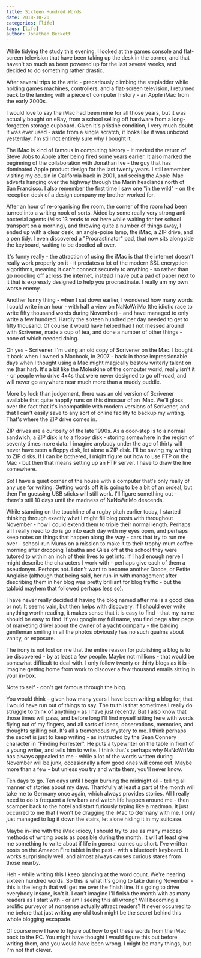 ```yaml
---
title: Sixteen Hundred Words
date: 2018-10-20
categories: [life]
tags: [life]
author: Jonathan Beckett
---
```


While tidying the study this evening, I looked at the games console and flat-screen television that have been taking up the desk in the corner, and that haven't so much as been powered up for the last several weeks, and decided to do something rather drastic.

After several trips to the attic - precariously climbing the stepladder while holding games machines, controllers, and a flat-screen television, I returned back to the landing with a piece of computer history - an Apple iMac from the early 2000s.

I would love to say the iMac had been mine for all those years, but it was actually bought on eBay, from a school selling off hardware from a long-forgotten storage cupboard. Given it's pristine condition, I very much doubt it was ever used - aside from a single scratch, it looks like it was unboxed yesterday. I'm still not entirely sure why I bought it.

The iMac is kind of famous in computing history - it marked the return of Steve Jobs to Apple after being fired some years earlier. It also marked the beginning of the collaboration with Jonathan Ive - the guy that has dominated Apple product design for the last twenty years. I still remember visiting my cousin in California back in 2001, and seeing the Apple iMac adverts hanging over the highway through the Marin headlands north of San Francisco. I also remember the first time I saw one "in the wild" - on the reception desk of a design company my brother worked for.

After an hour of re-organising the room, the corner of the room had been turned into a writing nook of sorts. Aided by some really very strong anti-bacterial agents (Miss 13 tends to eat here while waiting for her school transport on a morning), and throwing quite a number of things away, I ended up with a clear desk, an angle-poise lamp, the iMac, a ZIP drive, and a pen tidy. I even discovered a "Procrastinator" pad, that now sits alongside the keyboard, waiting to be doodled all over.

It's funny really - the attraction of using the iMac is that the internet doesn't really work properly on it - it predates a lot of the modern SSL encryption algorithms, meaning it can't connect securely to anything - so rather than go noodling off across the internet, instead I have put a pad of paper next to it that is expressly designed to help you procrastinate. I really am my own worse enemy.

Another funny thing - when I sat down earlier, I wondered how many words I could write in an hour - with half a view on NaNoWriMo (the idiotic race to write fifty thousand words during November) - and have managed to only write a few hundred. Hardly the sixteen hundred per day needed to get to fifty thousand. Of course it would have helped had I not messed around with Scrivener, made a cup of tea, and done a number of other things - none of which needed doing.

Oh yes - Scrivener. I'm using an old copy of Scrivener on the Mac. I bought it back when I owned a Macbook, in 2007 - back in those impressionable days when I thought using a Mac might magically bestow writerly talent on me (har har). It's a bit like the Moleskine of the computer world, really isn't it - or people who drive 4x4s that were never designed to go off-road, and will never go anywhere near much more than a muddy puddle.

More by luck than judgement, there was an old version of Scrivener available that quite happily runs on this dinosaur of an iMac. We'll gloss over the fact that it's incompatible with modern versions of Scrivener, and that I can't easily save to any sort of online facility to backup my writing. That's where the ZIP drive comes in.

ZIP drives are a curiosity of the late 1990s. As a door-step is to a normal sandwich, a ZIP disk is to a floppy disk - storing somewhere in the region of seventy times more data. I imagine anybody under the age of thirty will never have seen a floppy disk, let alone a ZIP disk. I'll be saving my writing to ZIP disks. If I can be bothered, I might figure out how to use FTP on the Mac - but then that means setting up an FTP server. I have to draw the line somewhere.

So! I have a quiet corner of the house with a computer that's only really of any use for writing. Getting words off it is going to be a bit of an ordeal, but then I'm guessing USB sticks will still work. I'll figure something out - there's still 10 days until the madness of NaNoWriMo descends.

While standing on the touchline of a rugby pitch earlier today, I started thinking through exactly what I might fill blog posts with throughout November - how I could extend them to triple their normal length. Perhaps all I really need to do is go into each day with my eyes open, and perhaps keep notes on things that happen along the way - cars that try to run me over - school-run Mums on a mission to make it to their trophy-mum coffee morning after dropping Tabatha and Giles off at the school they were tutored to within an inch of their lives to get into. If I had enough nerve I might describe the characters I work with - perhaps give each of them a pseudonym. Perhaps not. I don't want to become another Dooce, or Petite Anglaise (although that being said, her run-in with management after describing them in her blog was pretty brilliant for blog traffic - but the tabloid mayhem that followed perhaps less so).

I have never really decided if having the blog named after me is a good idea or not. It seems vain, but then helps with discovery. If I should ever write anything worth reading, it makes sense that it is easy to find - that my name should be easy to find. If you google my full name, you find page after page of marketing drivel about the owner of a yacht company - the balding gentleman smiling in all the photos obviously has no such qualms about vanity, or exposure.

The irony is not lost on me that the entire reason for publishing a blog is to be discovered - by at least a few people. Maybe not millions - that would be somewhat difficult to deal with. I only follow twenty or thirty blogs as it is - imagine getting home from work to discover a few thousand emails sitting in your in-box.

Note to self - don't get famous through the blog.

You would think - given how many years I have been writing a blog for, that I would have run out of things to say. The truth is that sometimes I really do struggle to think of anything - as I have just recently. But I also know that those times will pass, and before long I'll find myself sitting here with words flying out of my fingers, and all sorts of ideas, observations, memories, and thoughts spilling out. It's all a tremendous mystery to me. I think perhaps the secret is just to keep writing - as instructed by the Sean Connery character in "Finding Forrester". He puts a typewriter on the table in front of a young writer, and tells him to write. I think that's perhaps why NaNoWriMo has always appealed to me - while a lot of the words written during November will be junk, occasionally a few good ones will come out. Maybe more than a few - but unless you try and write them, you'll never know.

Ten days to go. Ten days until I begin burning the midnight oil - telling all manner of stories about my days. Thankfully at least a part of the month will take me to Germany once again, which always provides stories. All I really need to do is frequent a few bars and watch life happen around me - then scamper back to the hotel and start furiously typing like a madman. It just occurred to me that I won't be dragging the iMac to Germany with me. I only just managed to lug it down the stairs, let alone hiding it in my suitcase.

Maybe in-line with the iMac idiocy, I should try to use as many madcap methods of writing posts as possible during the month. It will at least give me something to write about if life in general comes up short. I've written posts on the Amazon Fire tablet in the past - with a bluetooth keyboard. It works surprisingly well, and almost always causes curious stares from those nearby.

Heh - while writing this I keep glancing at the word count. We're nearing sixteen hundred words. So this is what it's going to take during November - this is the length that will get me over the finish line. It's going to drive everybody insane, isn't it. I can't imagine I'll finish the month with as many readers as I start with - or am I seeing this all wrong? Will becoming a prolific purveyor of nonsense actually attract readers? It never occurred to me before that just writing any old tosh might be the secret behind this whole blogging escapade.

Of course now I have to figure out how to get these words from the iMac back to the PC. You might have thought I would figure this out before writing them, and you would have been wrong. I might be many things, but I'm not that clever.